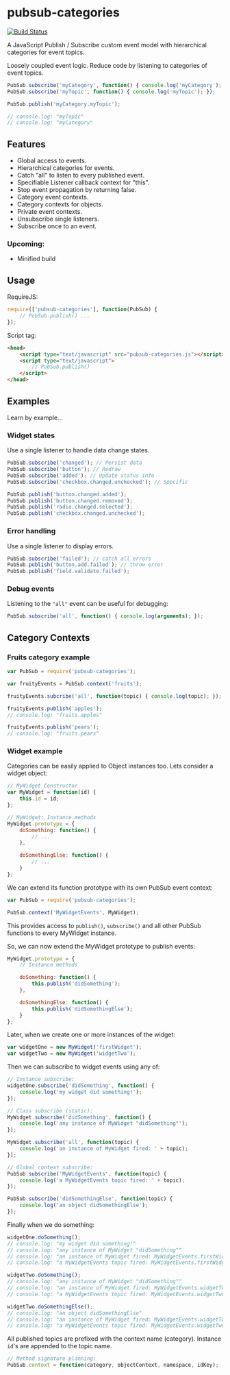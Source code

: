 pubsub-categories
================
[![Build Status](https://travis-ci.org/jamespamplin/pubsub-categories.png)](https://travis-ci.org/jamespamplin/pubsub-categories)

A JavaScript Publish / Subscribe custom event model with hierarchical categories for event topics.

Loosely coupled event logic. Reduce code by listening to categories of event topics.

```javascript
PubSub.subscribe('myCategory', function() { console.log('myCategory'); });
PubSub.subscribe('myTopic', function() { console.log('myTopic'); });

PubSub.publish('myCategory.myTopic');

// console.log: "myTopic"
// console.log: "myCategory"
```

Features
--------
- Global access to events.
- Hierarchical categories for events.
- Catch "all" to listen to every published event.
- Specifiable Listener callback context for "this".
- Stop event propagation by returning false.
- Category event contexts.
- Category contexts for objects.
- Private event contexts.
- Unsubscribe single listeners.
- Subscribe once to an event.


### Upcoming:
- Minified build



Usage
-----
RequireJS:

```javascript
require(['pubsub-categories'], function(PubSub) {
	// PubSub.publish() ...
});
```

Script tag:
```html
<head>
	<script type="text/javascript" src="pubsub-categories.js"></script>
	<script type="text/javascript">
		// PubSub.publish()
	</script>
</head>
```



Examples
--------
Learn by example...

### Widget states
Use a single listener to handle data change states.

```javascript
PubSub.subscribe('changed'); // Persist data
PubSub.subscribe('button'); // Redraw
PubSub.subscribe('added'); // Update status info
PubSub.subscribe('checkbox.changed.unchecked'); // Specific

PubSub.publish('button.changed.added');
PubSub.publish('button.changed.removed');
PubSub.publish('radio.changed.selected');
PubSub.publish('checkbox.changed.unchecked');
```

### Error handling
Use a single listener to display errors.

```javascript
PubSub.subscribe('failed'); // catch all errors
PubSub.publish('button.add.failed'); // throw error
PubSub.publish('field.validate.failed');
```

### Debug events
Listening to the `"all"` event can be useful for debugging:
```javascript
PubSub.subscribe('all', function() { console.log(arguments); });
```

Category Contexts
-----------------

### Fruits category example
```javascript
var PubSub = require('pubsub-categories');

var fruityEvents = PubSub.context('fruits');

fruityEvents.subcribe('all', function(topic) { console.log(topic); });

fruityEvents.publish('apples');
// console.log: "fruits.apples"

fruityEvents.publish('pears');
// console.log: "fruits.pears"
```

### Widget example
Categories can be easily applied to Object instances too.
Lets consider a widget object:

```javascript
// MyWidget Constructor
var MyWidget = function(id) {
	this.id = id;
};

// MyWidget: Instance methods
MyWidget.prototype = {
	doSomething: function() {
		// ...
	},

	doSomethingElse: function() {
		// ...
	}
};
```

We can extend its function prototype with its own PubSub event context:

```javascript
var PubSub = require('pubsub-categories');

PubSub.context('MyWidgetEvents', MyWidget);
```

This provides access to `publish()`, `subscribe()` and all other PubSub functions to every MyWidget instance.

So, we can now extend the MyWidget prototype to publish events:

```javascript
MyWidget.prototype = {
	// Instance methods

	doSomething: function() {
		this.publish('didSomething');
	},

	doSomethingElse: function() {
		this.publish('didSomethingElse');
	}
};
```

Later, when we create one or more instances of the widget:

```javascript
var widgetOne = new MyWidget('firstWidget');
var widgetTwo = new MyWidget('widgetTwo');
````

Then we can subscribe to widget events using any of:

```javascript
// Instance subscribe:
widgetOne.subscribe('didSomething', function() {
	console.log('my widget did something!');
});

// Class subscribe (static):
MyWidget.subscribe('didSomething', function() {
	console.log('any instance of MyWidget "didSomething"');
});

MyWidget.subscribe('all', function(topic) {
	console.log('an instance of MyWidget fired: ' + topic);
});

// Global context subscribe:
PubSub.subscribe('MyWidgetEvents', function(topic) {
	console.log('a MyWidgetEvents topic fired: ' + topic);
});

PubSub.subscribe('didSomethingElse', function(topic) {
	console.log('an object didSomethingElse');
});
```

Finally when we do something:
```javascript
widgetOne.doSomething();
// console.log: "my widget did something!"
// console.log: "any instance of MyWidget "didSomething""
// console.log: "an instance of MyWidget fired: MyWidgetEvents.firstWidget.didSomething"
// console.log: "a MyWidgetEvents topic fired: MyWidgetEvents.firstWidget.didSomething"

widgetTwo.doSomething();
// console.log: "any instance of MyWidget "didSomething""
// console.log: "an instance of MyWidget fired: MyWidgetEvents.widgetTwo.didSomething"
// console.log: "a MyWidgetEvents topic fired: MyWidgetEvents.widgetTwo.didSomething"

widgetTwo.doSomethingElse();
// console.log: "an object didSomethingElse"
// console.log: "an instance of MyWidget fired: MyWidgetEvents.widgetTwo.didSomethingElse"
// console.log: "a MyWidgetEvents topic fired: MyWidgetEvents.widgetTwo.didSomethingElse"
```
All published topics are prefixed with the context name (category).
Instance `id`'s are appended to the topic name.

```javascript
// Method signature planning:
PubSub.context = function(category, objectContext, namespace, idKey);
```
